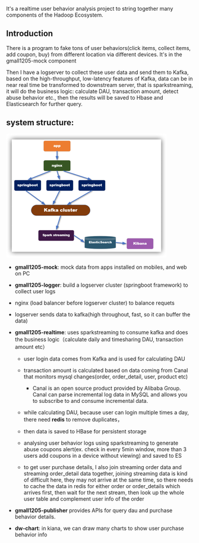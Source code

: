 It's a realtime user behavior analysis project to string together many components of the Hadoop Ecosystem. 

## Introduction

There is a program to fake tons of user behaviors(click items, collect items, add coupon, buy) from different location via different devices. It's in the gmall1205-mock component

Then I have a logserver to collect these user data and send them to Kafka, based on the high-throughput, low-latency features of Kafka, data can be in near real time be transformed to downstream server, that is sparkstreaming, it will do the business logic: calculate DAU, transaction amount, detect abuse behavior etc., then the results will be saved to Hbase and Elasticsearch for further query.

## system structure:

![img.png](img.png)

- **gmall1205-mock**: mock data from apps installed on mobiles, and web on PC

- **gmall1205-logger**: build a logserver cluster (springboot framework) to collect user logs

- nginx (load balancer before logserver cluster) to balance requets

- logserver sends data to kafka(high throughout, fast, so it can buffer the data)

- **gmall1205-realtime**: uses sparkstreaming to consume kafka and does the business logic（calculate daily and timesharing DAU, transaction amount etc）

  - user login data comes from Kafka and is used for calculating DAU
  - transaction amount is calculated based on data coming from Canal that monitors mysql changes(order, order_detail, user, product etc)
    - Canal is an open source product provided by Alibaba Group. Canal can parse incremental log data in MySQL and allows you to subscribe to and consume incremental data.

  - while calculating DAU, because user can login multiple times a day, there need **redis** to remove duplicates，

  - then data is saved to HBase for persistent storage

  - analysing user behavior logs using sparkstreaming to generate abuse coupons alert(ex. check in every 5min window, more than 3 users add coupons in a device without viewing) and saved to ES

  - to get user purchase details, I also join streaming order data and streaming order_detail data together, joining streaming data is kind of difficult here, they may not arrive at the same time, so there needs to cache the data in redis for either order or order_details which arrives first, then wait for the next stream, then look up the whole user table and complement user info of the order

- **gmall1205-publisher** provides APIs for query dau and purchase behavior details.

- **dw-chart**: in kiana, we can draw many charts to show user purchase behavior info
